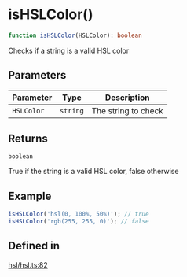 # isHSLColor()

```ts
function isHSLColor(HSLColor): boolean
```

Checks if a string is a valid HSL color

## Parameters

| Parameter | Type | Description |
| ------ | ------ | ------ |
| `HSLColor` | `string` | The string to check |

## Returns

`boolean`

True if the string is a valid HSL color, false otherwise

## Example

```ts
isHSLColor('hsl(0, 100%, 50%)'); // true
isHSLColor('rgb(255, 255, 0)'); // false
```

## Defined in

[hsl/hsl.ts:82](https://github.com/Sillybit-io/colorhacks/blob/9a1a410a2ab3d0d5aa1082a1583a18ba63dd35e8/src/features/hsl/hsl.ts#L82)
